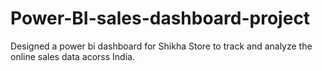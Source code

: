 # Power-BI-sales-dashboard-project
Designed a power bi dashboard for Shikha Store to track and analyze the online sales data acorss India.
